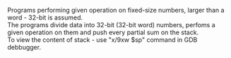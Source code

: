 Programs performing given operation on fixed-size numbers, larger than a word - 32-bit is assumed.  
The programs divide data into 32-bit (32-bit word) numbers, perfoms a given operation on them and push every partial sum on the stack.  
To view the content of stack - use "x/9xw $sp" command in GDB debbugger.   
